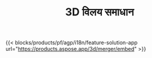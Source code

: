 ﻿---
title: 3D विलय समाधान 
weight: 7730
url: /hi/merger
limit: 
description: मर्ज FBX, OBJ, STL, DAE, GLTF और अधिक करने के लिए एक एकल 3D फ़ाइल में किसी भी समर्थित प्रारूप
widgetUrl: http://localhost:5000/3d/merger/embed
---
{{< blocks/products/pf/agp/i18n/feature-solution-app url="https://products.aspose.app/3d/merger/embed" >}} 
